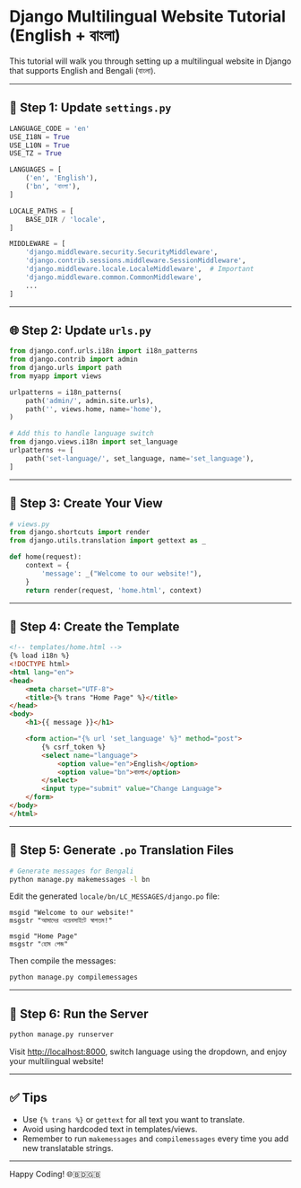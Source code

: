 # Django Multilingual Website Tutorial (English + বাংলা)

This tutorial will walk you through setting up a multilingual website in Django that supports English and Bengali (বাংলা).

---

## 🔧 Step 1: Update `settings.py`

```python
LANGUAGE_CODE = 'en'
USE_I18N = True
USE_L10N = True
USE_TZ = True

LANGUAGES = [
    ('en', 'English'),
    ('bn', 'বাংলা'),
]

LOCALE_PATHS = [
    BASE_DIR / 'locale',
]

MIDDLEWARE = [
    'django.middleware.security.SecurityMiddleware',
    'django.contrib.sessions.middleware.SessionMiddleware',
    'django.middleware.locale.LocaleMiddleware',  # Important
    'django.middleware.common.CommonMiddleware',
    ...
]
```

---

## 🌐 Step 2: Update `urls.py`

```python
from django.conf.urls.i18n import i18n_patterns
from django.contrib import admin
from django.urls import path
from myapp import views

urlpatterns = i18n_patterns(
    path('admin/', admin.site.urls),
    path('', views.home, name='home'),
)

# Add this to handle language switch
from django.views.i18n import set_language
urlpatterns += [
    path('set-language/', set_language, name='set_language'),
]
```

---

## 📄 Step 3: Create Your View

```python
# views.py
from django.shortcuts import render
from django.utils.translation import gettext as _

def home(request):
    context = {
        'message': _("Welcome to our website!"),
    }
    return render(request, 'home.html', context)
```

---

## 🎨 Step 4: Create the Template

```html
<!-- templates/home.html -->
{% load i18n %}
<!DOCTYPE html>
<html lang="en">
<head>
    <meta charset="UTF-8">
    <title>{% trans "Home Page" %}</title>
</head>
<body>
    <h1>{{ message }}</h1>

    <form action="{% url 'set_language' %}" method="post">
        {% csrf_token %}
        <select name="language">
            <option value="en">English</option>
            <option value="bn">বাংলা</option>
        </select>
        <input type="submit" value="Change Language">
    </form>
</body>
</html>
```

---

## 📝 Step 5: Generate `.po` Translation Files

```bash
# Generate messages for Bengali
python manage.py makemessages -l bn
```

Edit the generated `locale/bn/LC_MESSAGES/django.po` file:

```po
msgid "Welcome to our website!"
msgstr "আমাদের ওয়েবসাইটে স্বাগতম!"

msgid "Home Page"
msgstr "হোম পেজ"
```

Then compile the messages:

```bash
python manage.py compilemessages
```

---

## 🚀 Step 6: Run the Server

```bash
python manage.py runserver
```

Visit [http://localhost:8000](http://localhost:8000), switch language using the dropdown, and enjoy your multilingual website!

---

## ✅ Tips

* Use `{% trans %}` or `gettext` for all text you want to translate.
* Avoid using hardcoded text in templates/views.
* Remember to run `makemessages` and `compilemessages` every time you add new translatable strings.

---

Happy Coding! 🌐🇧🇩🇬🇧
